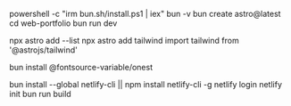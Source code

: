 powershell -c "irm bun.sh/install.ps1 | iex"
bun -v
bun create astro@latest
cd web-portfolio
bun run dev

npx astro add --list
npx astro add tailwind
 import tailwind from '@astrojs/tailwind'

bun install @fontsource-variable/onest

bun install --global netlify-cli || npm install netlify-cli -g
netlify login
netlify init
bun run build